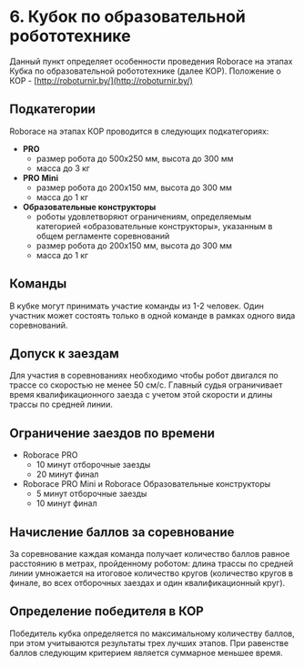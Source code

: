# 6. Кубок по образовательной робототехнике

Данный пункт определяет особенности проведения Roborace на этапах Кубка по образовательной робототехнике (далее КОР).
Положение о КОР - [http://roboturnir.by/](http://roboturnir.by/)

## Подкатегории

Roborace на этапах КОР проводится в следующих подкатегориях:

  * **PRO**
    - размер робота до 500х250 мм, высота до 300 мм
    - масса до 3 кг
  * **PRO Mini**
    - размер робота до 200х150 мм, высота до 300 мм
    - масса до 1 кг
  * **Образовательные конструкторы**
    - роботы удовлетворяют ограничениям, определяемым категорией «образовательные конструкторы», указанным в общем регламенте соревнований
    - размер робота до 200х150 мм, высота до 300 мм
    - масса до 1 кг

## Команды

В кубке могут принимать участие команды из 1-2 человек.
Один участник может состоять только в одной команде в рамках одного вида соревнований.

## Допуск к заездам

Для участия в соревнованиях необходимо чтобы робот двигался по трассе со скоростью не менее 50 см/с. Главный судья ограничивает время квалификационного заезда с учетом этой скорости и длины трассы по средней линии.

## Ограничение заездов по времени

  * Roborace PRO
    - 10 минут отборочные заезды
    - 20 минут финал
  * Roborace PRO Mini и Roborace Образовательные конструкторы
    - 5 минут отборочные заезды
    - 10 минут финал

## Начисление баллов за соревнование

За соревнование каждая команда получает количество баллов равное расстоянию в метрах, пройденному роботом: длина трассы по средней линии умножается на итоговое количество кругов (количество кругов в финале, во всех отборочных заездах и один квалификационный круг).

## Определение победителя в КОР

Победитель кубка определяется по максимальному количеству баллов, при этом учитываются результаты трех лучших этапов. При равенстве баллов следующим критерием является суммарное меньшее время.

